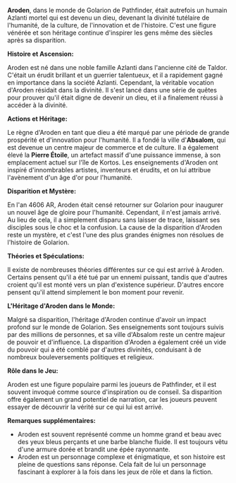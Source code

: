 **Aroden**, dans le monde de Golarion de Pathfinder, était autrefois un humain Azlanti mortel qui est devenu un dieu, devenant la divinité tutélaire de l'humanité, de la culture, de l'innovation et de l'histoire. C'est une figure vénérée et son héritage continue d'inspirer les gens même des siècles après sa disparition.

**Histoire et Ascension:**

Aroden est né dans une noble famille Azlanti dans l'ancienne cité de Taldor. C'était un érudit brillant et un guerrier talentueux, et il a rapidement gagné en importance dans la société Azlanti. Cependant, la véritable vocation d'Aroden résidait dans la divinité. Il s'est lancé dans une série de quêtes pour prouver qu'il était digne de devenir un dieu, et il a finalement réussi à accéder à la divinité.

**Actions et Héritage:**

Le règne d'Aroden en tant que dieu a été marqué par une période de grande prospérité et d'innovation pour l'humanité. Il a fondé la ville d'**Absalom**, qui est devenue un centre majeur de commerce et de culture. Il a également élevé la **Pierre Étoile**, un artefact massif d'une puissance immense, à son emplacement actuel sur l'île de Kortos. Les enseignements d'Aroden ont inspiré d'innombrables artistes, inventeurs et érudits, et on lui attribue l'avènement d'un âge d'or pour l'humanité.

**Disparition et Mystère:**

En l'an 4606 AR, Aroden était censé retourner sur Golarion pour inaugurer un nouvel âge de gloire pour l'humanité. Cependant, il n'est jamais arrivé. Au lieu de cela, il a simplement disparu sans laisser de trace, laissant ses disciples sous le choc et la confusion. La cause de la disparition d'Aroden reste un mystère, et c'est l'une des plus grandes énigmes non résolues de l'histoire de Golarion.

**Théories et Spéculations:**

Il existe de nombreuses théories différentes sur ce qui est arrivé à Aroden. Certains pensent qu'il a été tué par un ennemi puissant, tandis que d'autres croient qu'il est monté vers un plan d'existence supérieur. D'autres encore pensent qu'il attend simplement le bon moment pour revenir.

**L'Héritage d'Aroden dans le Monde:**

Malgré sa disparition, l'héritage d'Aroden continue d'avoir un impact profond sur le monde de Golarion. Ses enseignements sont toujours suivis par des millions de personnes, et sa ville d'Absalom reste un centre majeur de pouvoir et d'influence. La disparition d'Aroden a également créé un vide du pouvoir qui a été comblé par d'autres divinités, conduisant à de nombreux bouleversements politiques et religieux.

**Rôle dans le Jeu:**

Aroden est une figure populaire parmi les joueurs de Pathfinder, et il est souvent invoqué comme source d'inspiration ou de conseil. Sa disparition offre également un grand potentiel de narration, car les joueurs peuvent essayer de découvrir la vérité sur ce qui lui est arrivé.

**Remarques supplémentaires:**

- Aroden est souvent représenté comme un homme grand et beau avec des yeux bleus perçants et une barbe blanche fluide. Il est toujours vêtu d'une armure dorée et brandit une épée rayonnante.
- Aroden est un personnage complexe et énigmatique, et son histoire est pleine de questions sans réponse. Cela fait de lui un personnage fascinant à explorer à la fois dans les jeux de rôle et dans la fiction.
